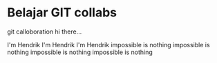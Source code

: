 # Belajar GIT collabs

git calloboration
hi there...


I'm Hendrik
I'm Hendrik
I'm Hendrik
impossible is nothing
impossible is nothing
impossible is nothing
impossible is nothing


